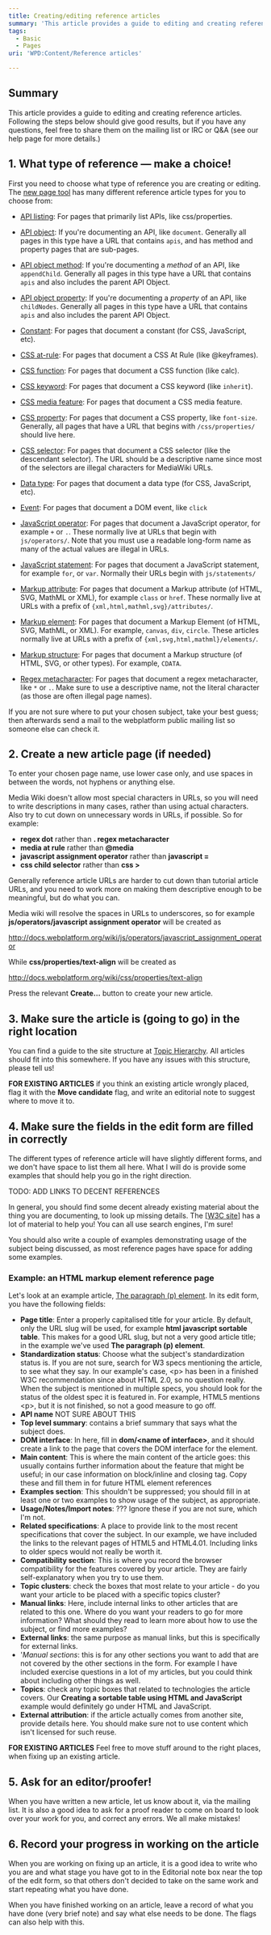 ```yaml
---
title: Creating/editing reference articles
summary: 'This article provides a guide to editing and creating reference articles. Following the steps below should give good results, but if you have any questions, feel free to share them on the mailing list or IRC or Q&amp;A (see our help page for more details.)'
tags:
  - Basic
  - Pages
uri: 'WPD:Content/Reference articles'

---
```

## Summary

This article provides a guide to editing and creating reference articles. Following the steps below should give good results, but if you have any questions, feel free to share them on the mailing list or IRC or Q&amp;A (see our help page for more details.)

## 1. What type of reference — make a choice!

First you need to choose what type of reference you are creating or editing. The [new page tool](/WPD:New_Page) has many different reference article types for you to choose from:

-   [API listing](/WPD:New_Page#API_Listing): For pages that primarily list APIs, like css/properties.
-   [API object](/WPD:New_Page#API_Object): If you're documenting an API, like `document`. Generally all pages in this type have a URL that contains `apis`, and has method and property pages that are sub-pages.
-   [API object method](/WPD:New_Page#API_Object_Method): If you're documenting a *method* of an API, like `appendChild`. Generally all pages in this type have a URL that contains `apis` and also includes the parent API Object.
-   [API object property](/WPD:New_Page#API_Object_Property): If you're documenting a *property* of an API, like `childNodes`. Generally all pages in this type have a URL that contains `apis` and also includes the parent API Object.
-   [Constant](/WPD:New_Page#Constant): For pages that document a constant (for CSS, JavaScript, etc).
-   [CSS at-rule](/WPD:New_Page#CSS_At_Rule): For pages that document a CSS At Rule (like @keyframes).
-   [CSS function](/WPD:New_Page#CSS_Function): For pages that document a CSS function (like calc).
-   [CSS keyword](/WPD:New_Page#CSS_Keyword): For pages that document a CSS keyword (like `inherit`).
-   [CSS media feature](/WPD:New_Page#CSS_Media_Feature): For pages that document a CSS media feature.

-   [CSS property](/WPD:New_Page#CSS_Property): For pages that document a CSS property, like `font-size`. Generally, all pages that have a URL that begins with `/css/properties/` should live here.
-   [CSS selector](/WPD:New_Page#CSS_Selector): For pages that document a CSS selector (like the descendant selector). The URL should be a descriptive name since most of the selectors are illegal characters for MediaWiki URLs.
-   [Data type](/WPD:New_Page#Data_Type): For pages that document a data type (for CSS, JavaScript, etc).
-   [Event](/WPD:New_Page#Event): For pages that document a DOM event, like `click`
-   [JavaScript operator](/WPD:New_Page#JavaScript_Operator): For pages that document a JavaScript operator, for example `+` or `.`. These normally live at URLs that begin with `js/operators/`. Note that you must use a readable long-form name as many of the actual values are illegal in URLs.
-   [JavaScript statement](/WPD:New_Page#JavaScript_Statement): For pages that document a JavaScript statement, for example `for`, or `var`. Normally their URLs begin with `js/statements/`
-   [Markup attribute](/WPD:New_Page#Markup_Attribute): For pages that document a Markup attribute (of HTML, SVG, MathML or XML), for example `class` or `href`. These normally live at URLs with a prefix of `{xml,html,mathml,svg}/attributes/`.
-   [Markup element](/WPD:New_Page#Markup_Element): For pages that document a Markup Element (of HTML, SVG, MathML, or XML). For example, `canvas`, `div`, `circle`. These articles normally live at URLs with a prefix of `{xml,svg,html,mathml}/elements/`.
-   [Markup structure](/WPD:New_Page#Markup_Structure): For pages that document a Markup structure (of HTML, SVG, or other types). For example, `CDATA`.
-   [Regex metacharacter](/WPD:New_Page#Regex_Metacharacter): For pages that document a regex metacharacter, like `*` or `.`. Make sure to use a descriptive name, not the literal character (as those are often illegal page names).

If you are not sure where to put your chosen subject, take your best guess; then afterwards send a mail to the webplatform public mailing list so someone else can check it.

## 2. Create a new article page (if needed)

To enter your chosen page name, use lower case only, and use spaces in between the words, not hyphens or anything else.

Media Wiki doesn't allow most special characters in URLs, so you will need to write descriptions in many cases, rather than using actual characters. Also try to cut down on unnecessary words in URLs, if possible. So for example:

-   **regex dot** rather than **. regex metacharacter**
-   **media at rule** rather than **@media**
-   **javascript assignment operator** rather than **javascript =**
-   **css child selector** rather than **css \>**

Generally reference article URLs are harder to cut down than tutorial article URLs, and you need to work more on making them descriptive enough to be meaningful, but do what you can.

Media wiki will resolve the spaces in URLs to underscores, so for example **js/operators/javascript assignment operator** will be created as

<http://docs.webplatform.org/wiki/js/operators/javascript_assignment_operator>

While **css/properties/text-align** will be created as

<http://docs.webplatform.org/wiki/css/properties/text-align>

Press the relevant **Create…** button to create your new article.

## 3. Make sure the article is (going to go) in the right location

You can find a guide to the site structure at [Topic Hierarchy](/WPD:Content/Topic_Hierarchy). All articles should fit into this somewhere. If you have any issues with this structure, please tell us!

**FOR EXISTING ARTICLES** if you think an existing article wrongly placed, flag it with the **Move candidate** flag, and write an editorial note to suggest where to move it to.

## 4. Make sure the fields in the edit form are filled in correctly

The different types of reference article will have slightly different forms, and we don't have space to list them all here. What I will do is provide some examples that should help you go in the right direction.

TODO: ADD LINKS TO DECENT REFERENCES

In general, you should find some decent already existing material about the thing you are documenting, to look up missing details. The [[W3C site](http://w3.org%7Cmain)] has a lot of material to help you! You can all use search engines, I'm sure!

You should also write a couple of examples demonstrating usage of the subject being discussed, as most reference pages have space for adding some examples.

### Example: an HTML markup element reference page

Let's look at an example article, [The paragraph (p) element](/html/elements/p). In its edit form, you have the following fields:

-   **Page title**: Enter a properly capitalised title for your article. By default, only the URL slug will be used, for example **html javascript sortable table**. This makes for a good URL slug, but not a very good article title; in the example we've used **The paragraph (p) element**.
-   **Standardization status**: Choose what the subject's standardization status is. If you are not sure, search for W3 specs mentioning the article, to see what they say. In our example's case, \<p\> has been in a finished W3C recommendation since about HTML 2.0, so no question really. When the subject is mentioned in multiple specs, you should look for the status of the oldest spec it is featured in. For example, HTML5 mentions \<p\>, but it is not finished, so not a good measure to go off.
-   **API name** NOT SURE ABOUT THIS
-   **Top level summary**: contains a brief summary that says what the subject does.
-   **DOM interface**: In here, fill in **dom/\<name of interface\>**, and it should create a link to the page that covers the DOM interface for the element.
-   **Main content**: This is where the main content of the article goes: this usually contains further information about the feature that might be useful; in our case information on block/inline and closing tag. Copy these and fill them in for future HTML element references
-   **Examples section**: This shouldn't be suppressed; you should fill in at least one or two examples to show usage of the subject, as appropriate.
-   **Usage/Notes/Import notes**: ??? Ignore these if you are not sure, which I'm not.
-   **Related specifications**: A place to provide link to the most recent specifications that cover the subject. In our example, we have included the links to the relevant pages of HTML5 and HTML4.01. Including links to older specs would not really be worth it.
-   **Compatibility section**: This is where you record the browser compatibility for the features covered by your article. They are fairly self-explanatory when you try to use them.
-   **Topic clusters**: check the boxes that most relate to your article - do you want your article to be placed with a specific topics cluster?
-   **Manual links**: Here, include internal links to other articles that are related to this one. Where do you want your readers to go for more information? What should they read to learn more about how to use the subject, or find more examples?
-   **External links**: the same purpose as manual links, but this is specifically for external links.
-   '*Manual sections*: this is for any other sections you want to add that are not covered by the other sections in the form. For example I have included exercise questions in a lot of my articles, but you could think about including other things as well.
-   **Topics**: check any topic boxes that related to technologies the article covers. Our **Creating a sortable table using HTML and JavaScript** example would definitely go under HTML and JavaScript.
-   **External attribution**: if the article actually comes from another site, provide details here. You should make sure not to use content which isn't licensed for such reuse.

**FOR EXISTING ARTICLES** Feel free to move stuff around to the right places, when fixing up an existing article.

## 5. Ask for an editor/proofer!

When you have written a new article, let us know about it, via the mailing list. It is also a good idea to ask for a proof reader to come on board to look over your work for you, and correct any errors. We all make mistakes!

## 6. Record your progress in working on the article

When you are working on fixing up an article, it is a good idea to write who you are and what stage you have got to in the Editorial note box near the top of the edit form, so that others don't decided to take on the same work and start repeating what you have done.

When you have finished working on an article, leave a record of what you have done (very brief note) and say what else needs to be done. The flags can also help with this.

